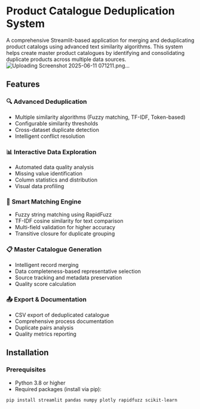 # Product Catalogue Deduplication System

A comprehensive Streamlit-based application for merging and deduplicating product catalogs using advanced text similarity algorithms. This system helps create master product catalogues by identifying and consolidating duplicate products across multiple data sources.
![Uploading Screenshot 2025-06-11 071211.png…]()

## Features

### 🔍 **Advanced Deduplication**
- Multiple similarity algorithms (Fuzzy matching, TF-IDF, Token-based)
- Configurable similarity thresholds
- Cross-dataset duplicate detection
- Intelligent conflict resolution

### 📊 **Interactive Data Exploration**
- Automated data quality analysis
- Missing value identification
- Column statistics and distribution
- Visual data profiling

### 🎯 **Smart Matching Engine**
- Fuzzy string matching using RapidFuzz
- TF-IDF cosine similarity for text comparison
- Multi-field validation for higher accuracy
- Transitive closure for duplicate grouping

### 📋 **Master Catalogue Generation**
- Intelligent record merging
- Data completeness-based representative selection
- Source tracking and metadata preservation
- Quality score calculation

### 📤 **Export & Documentation**
- CSV export of deduplicated catalogue
- Comprehensive process documentation
- Duplicate pairs analysis
- Quality metrics reporting

## Installation

### Prerequisites
- Python 3.8 or higher
- Required packages (install via pip):

```bash
pip install streamlit pandas numpy plotly rapidfuzz scikit-learn
